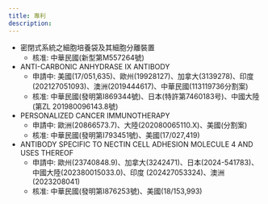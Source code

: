 ```yaml
---
title: 專利
description: 
---
```


- 密閉式系統之細胞培養袋及其細胞分離裝置
  - 核准: 中華民國(新型第M557264號) 
- ANTI-CARBONIC ANHYDRASE IX ANTIBODY
  - 申請中: 美國(17/051,635)、歐州(19928127)、加拿大(3139278)、印度(202127051093)、澳洲(2019444617)、中華民國(113119736分割案)
  - 核准: 中華民國(發明第I869344號)、日本(特許第7460183号)、中國大陸(第ZL 201980096143.8號)
- PERSONALIZED CANCER IMMUNOTHERAPY
  - 申請中: 歐洲(20866573.7)、大陸(202080065110.X)、美國(分割案)
  - 核准: 中華民國(發明第I793451號)、美國(17/027,419)
- ANTIBODY SPECIFIC TO NECTIN CELL ADHESION MOLECULE 4 AND USES THEREOF
  - 申請中: 歐州(23740848.9)、加拿大(3242471)、日本(2024-541783)、中國大陸(202380015033.0)、印度 (202427053324)、澳洲(2023208041)
  - 核准: 中華民國(發明第I876253號)、美國(18/153,993)